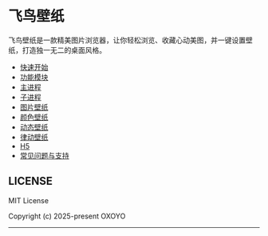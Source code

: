 # 飞鸟壁纸

飞鸟壁纸是一款精美图片浏览器，让你轻松浏览、收藏心动美图，并一键设置壁纸，打造独一无二的桌面风格。

- [快速开始](./docs/start.md)
- [功能模块](./docs/module.md)
- [主进程](./docs/main_process.md)
- [子进程](./docs//child_process.md)
- [图片壁纸](./docs/image_wallpaper.md)
- [颜色壁纸](./docs/color_wallpaper.md)
- [动态壁纸](./docs/dynamic_wallpaper.md)
- [律动壁纸](./docs/rhythm_wallpaper.md)
- [H5](./docs/h5.md)
- [常见问题与支持](./docs/faq.md)

## LICENSE

MIT License

Copyright (c) 2025-present OXOYO

---
